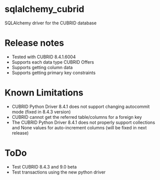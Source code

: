 sqlalchemy_cubrid
=================

SQLAlchemy driver for the CUBRID database

Release notes
=================
* Tested with CUBRID 8.4.1.6004
* Supports each data type CUBRID Offers
* Supports getting column data
* Supports getting primary key constraints

Known Limitations
=================
* CUBRID Python Driver 8.4.1 does not support changing autocommit mode (fixed in 8.4.3 version)
* CUBRID cannot get the referred table/columns for a foreign key
* The CUBRID Python Driver 8.4.1 does not properly support collections and None values for auto-increment columns (will be fixed in next release)

ToDo
=================
* Test CUBRID 8.4.3 and 9.0 beta
* Test transactions using the new python driver
